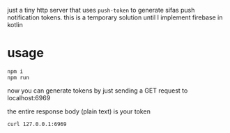 just a tiny http server that uses `push-token` to generate sifas push
notification tokens. this is a temporary solution until I implement
firebase in kotlin

# usage

```
npm i
npm run
```

now you can generate tokens by just sending a GET request to localhost:6969

the entire response body (plain text) is your token

```
curl 127.0.0.1:6969
```
